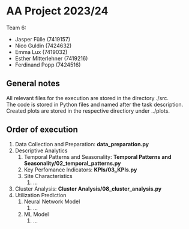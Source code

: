 # AA Project 2023/24
Team 6:
- Jasper Fülle (7419157)
- Nico Guldin (7424632)
- Emma Lux (7419032)
- Esther Mitterlehner (7419216)
- Ferdinand Popp (7424516)

## General notes

All relevant files for the execution are stored in the directory ./src.  
The code is stored in Python files and named after the task description.  
Created plots are stored in the respective directiory under ../plots.  

## Order of execution
1. Data Collection and Preparation: **data_preparation.py**
2. Descriptive Analytics
   1. Temporal Patterns and Seasonality: **Temporal Patterns and Seasonality/02_temporal_patterns.py**
   2. Key Perfomance Indicators: **KPIs/03_KPIs.py**
   3. Site Characteristics
      1. ...
3. Cluster Analysis: **Cluster Analysis/08_cluster_analysis.py**
4. Utilization Prediction
   1. Neural Network Model
      1. ...
   3. ML Model
      1. ...
